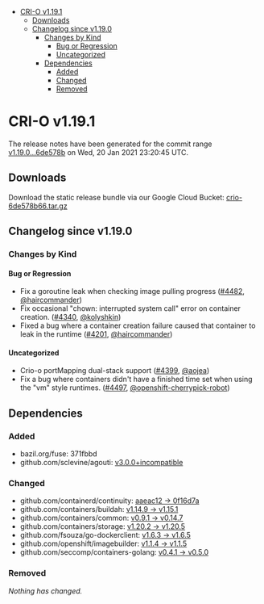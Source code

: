 - [CRI-O v1.19.1](#cri-o-v1191)
  - [Downloads](#downloads)
  - [Changelog since v1.19.0](#changelog-since-v1190)
    - [Changes by Kind](#changes-by-kind)
      - [Bug or Regression](#bug-or-regression)
      - [Uncategorized](#uncategorized)
    - [Dependencies](#dependencies)
      - [Added](#added)
      - [Changed](#changed)
      - [Removed](#removed)

# CRI-O v1.19.1

The release notes have been generated for the commit range
[v1.19.0...6de578b](https://github.com/cri-o/cri-o/compare/v1.19.0...6de578b660311dc55dbd9827f3d06df3b9133e5a) on Wed, 20 Jan 2021 23:20:45 UTC.

## Downloads

Download the static release bundle via our Google Cloud Bucket:
[crio-6de578b66.tar.gz][0]

[0]: https://storage.googleapis.com/k8s-conform-cri-o/artifacts/crio-6de578b66.tar.gz

## Changelog since v1.19.0

### Changes by Kind

#### Bug or Regression
 - Fix a goroutine leak when checking image pulling progress ([#4482](https://github.com/cri-o/cri-o/pull/4482), [@haircommander](https://github.com/haircommander))
 - Fix occasional "chown: interrupted system call" error on container creation. ([#4340](https://github.com/cri-o/cri-o/pull/4340), [@kolyshkin](https://github.com/kolyshkin))
 - Fixed a bug where a container creation failure caused that container to leak in the runtime ([#4201](https://github.com/cri-o/cri-o/pull/4201), [@haircommander](https://github.com/haircommander))

#### Uncategorized
 - Crio-o portMapping dual-stack support ([#4399](https://github.com/cri-o/cri-o/pull/4399), [@aojea](https://github.com/aojea))
 - Fix a bug where containers didn't have a finished time set when using the "vm" style runtimes. ([#4497](https://github.com/cri-o/cri-o/pull/4497), [@openshift-cherrypick-robot](https://github.com/openshift-cherrypick-robot))

## Dependencies

### Added
- bazil.org/fuse: 371fbbd
- github.com/sclevine/agouti: [v3.0.0+incompatible](https://github.com/sclevine/agouti/tree/v3.0.0)

### Changed
- github.com/containerd/continuity: [aaeac12 → 0f16d7a](https://github.com/containerd/continuity/compare/aaeac12...0f16d7a)
- github.com/containers/buildah: [v1.14.9 → v1.15.1](https://github.com/containers/buildah/compare/v1.14.9...v1.15.1)
- github.com/containers/common: [v0.9.1 → v0.14.7](https://github.com/containers/common/compare/v0.9.1...v0.14.7)
- github.com/containers/storage: [v1.20.2 → v1.20.5](https://github.com/containers/storage/compare/v1.20.2...v1.20.5)
- github.com/fsouza/go-dockerclient: [v1.6.3 → v1.6.5](https://github.com/fsouza/go-dockerclient/compare/v1.6.3...v1.6.5)
- github.com/openshift/imagebuilder: [v1.1.4 → v1.1.5](https://github.com/openshift/imagebuilder/compare/v1.1.4...v1.1.5)
- github.com/seccomp/containers-golang: [v0.4.1 → v0.5.0](https://github.com/seccomp/containers-golang/compare/v0.4.1...v0.5.0)

### Removed
_Nothing has changed._
